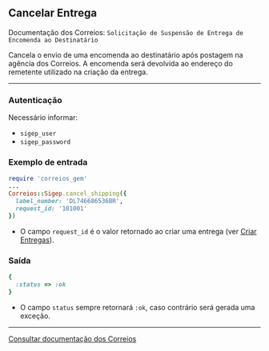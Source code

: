 ## Cancelar Entrega

Documentação dos Correios: `Solicitação de Suspensão de Entrega de Encomenda ao Destinatário`

Cancela o envio de uma encomenda ao destinatário após postagem na agência dos Correios. A encomenda será devolvida
ao endereço do remetente utilizado na criação da entrega.

____

### Autenticação
Necessário informar:
* `sigep_user`
* `sigep_password`

### Exemplo de entrada

```ruby
require 'correios_gem'
...
Correios::Sigep.cancel_shipping({
  label_number: 'DL746686536BR',
  request_id: '101001'
})
```
* O campo `request_id` é o valor retornado ao criar uma entrega (ver [Criar Entregas](CREATE_SHIPPINGS.md)).

### Saída

```ruby
{
  :status => :ok
}
```
* O campo `status` sempre retornará `:ok`, caso contrário será gerada uma exceção.
---

[Consultar documentação dos Correios](CORREIOS_DOCUMENT.pdf)
